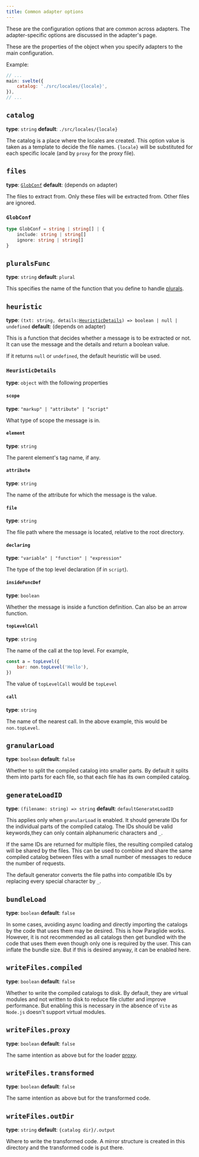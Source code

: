 ```yaml
---
title: Common adapter options
---
```


These are the configuration options that are common across adapters. The
adapter-specific options are discussed in the adapter's page.

These are the properties of the object when you specify adapters to the main configuration.

Example:
```javascript
// ...
main: svelte({
    catalog: './src/locales/{locale}',
}),
// ...
```

## `catalog`

**type**: `string`
**default**: `./src/locales/{locale}`

The catalog is a place where the locales are created. This option value is
taken as a template to decide the file names. `{locale}` will be substituted
for each specific locale (and by `proxy` for the proxy file).

## `files`
**type**: [`GlobConf`](#globconf)
**default**: (depends on adapter)

The files to extract from. Only these files will be extracted from. Other files are ignored.

### `GlobConf`

```typescript
type GlobConf = string | string[] | {
    include: string | string[]
    ignore: string | string[]
}
```

## `pluralsFunc`

**type**: `string`
**default**: `plural`

This specifies the name of the function that you define to handle [plurals](/guides/plurals).

## `heuristic`

**type**: `(txt: string, details:`[`HeuristicDetails`](#heuristicdetails)`) => boolean | null | undefined`
**default**: (depends on adapter)

This is a function that decides whether a message is to be extracted or not. It
can use the message and the details and return a boolean value.

If it returns `null` or `undefined`, the default heuristic will be used.

### `HeuristicDetails`

**type**: `object` with the following properties

#### `scope`
**type**: `"markup" | "attribute" | "script"`

What type of scope the message is in.

#### `element`
**type**: `string`

The parent element's tag name, if any.

#### `attribute`
**type**: `string`

The name of the attribute for which the message is the value.

#### `file`
**type**: `string`

The file path where the message is located, relative to the root directory.

#### `declaring`
**type**: `"variable" | "function" | "expression"`

The type of the top level declaration (if in `script`).

#### `insideFuncDef`
**type**: `boolean`

Whether the message is inside a function definition. Can also be an arrow function.

#### `topLevelCall`
**type**: `string`

The name of the call at the top level. For example,

```js
const a = topLevel({
    bar: non.topLevel('Hello'),
})
```
The value of `topLevelCall` would be `topLevel`

#### `call`
**type**: `string`

The name of the nearest call. In the above example, this would be `non.topLevel`.

## `granularLoad`
**type**: `boolean`
**default**: `false`

Whether to split the compiled catalog into smaller parts. By default it splits
them into parts for each file, so that each file has its own compiled catalog.

## `generateLoadID`
**type**: `(filename: string) => string`
**default**: `defaultGenerateLoadID`

This applies only when `granularLoad` is enabled. It should generate IDs for
the individual parts of the compiled catalog. The IDs should be valid
keywords,they can only contain alphanumeric characters and `_`.

If the same IDs are returned for multiple files, the resulting compiled catalog
will be shared by the files. This can be used to combine and share the same
compiled catalog between files with a small number of messages to reduce the
number of requests.

The default generator converts the file paths into compatible IDs by replacing
every special character by `_`.

## `bundleLoad`
**type**: `boolean`
**default**: `false`

In some cases, avoiding async loading and directly importing the catalogs by
the code that uses them may be desired. This is how Paraglide works. However,
it is not recommended as all catalogs then get bundled with the code that uses
them even though only one is required by the user. This can inflate the bundle
size. But if this is desired anyway, it can be enabled here.

## `writeFiles.compiled`
**type**: `boolean`
**default**: `false`

Whether to write the compiled catalogs to disk. By default, they are virtual
modules and not written to disk to reduce file clutter and improve performance.
But enabling this is necessary in the absence of `Vite` as `Node.js` doesn't
support virtual modules.

## `writeFiles.proxy`
**type**: `boolean`
**default**: `false`

The same intention as above but for the loader [proxy](/concepts/loadersproxies/).

## `writeFiles.transformed`
**type**: `boolean`
**default**: `false`

The same intention as above but for the transformed code.

## `writeFiles.outDir`
**type**: `string`
**default**: `{catalog dir}/.output`

Where to write the transformed code. A mirror structure is created in this
directory and the transformed code is put there.
